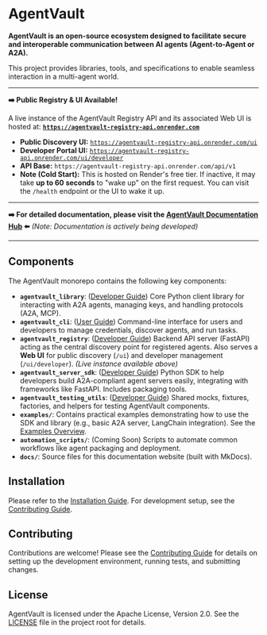 # AgentVault

**AgentVault is an open-source ecosystem designed to facilitate secure and interoperable communication between AI agents (Agent-to-Agent or A2A).**

This project provides libraries, tools, and specifications to enable seamless interaction in a multi-agent world.

---

**➡️ Public Registry & UI Available!**

A live instance of the AgentVault Registry API and its associated Web UI is hosted at:
**[`https://agentvault-registry-api.onrender.com`](https://agentvault-registry-api.onrender.com)**

*   **Public Discovery UI:** [`https://agentvault-registry-api.onrender.com/ui`](https://agentvault-registry-api.onrender.com/ui)
*   **Developer Portal UI:** [`https://agentvault-registry-api.onrender.com/ui/developer`](https://agentvault-registry-api.onrender.com/ui/developer)
*   **API Base:** `https://agentvault-registry-api.onrender.com/api/v1`
*   **Note (Cold Start):** This is hosted on Render's free tier. If inactive, it may take **up to 60 seconds** to "wake up" on the first request. You can visit the `/health` endpoint or the UI to wake it up.

---

**➡️ For detailed documentation, please visit the [AgentVault Documentation Hub](index.md) ⬅️**
*(Note: Documentation is actively being developed)*

---

## Components

The AgentVault monorepo contains the following key components:

*   **`agentvault_library`**: ([Developer Guide](developer_guide/library.md)) Core Python client library for interacting with A2A agents, managing keys, and handling protocols (A2A, MCP).
*   **`agentvault_cli`**: ([User Guide](user_guide/cli.md)) Command-line interface for users and developers to manage credentials, discover agents, and run tasks.
*   **`agentvault_registry`**: ([Developer Guide](developer_guide/registry.md)) Backend API server (FastAPI) acting as the central discovery point for registered agents. Also serves a **Web UI** for public discovery (`/ui`) and developer management (`/ui/developer`). *(Live instance available above)*
*   **`agentvault_server_sdk`**: ([Developer Guide](developer_guide/server_sdk.md)) Python SDK to help developers build A2A-compliant agent servers easily, integrating with frameworks like FastAPI. Includes packaging tools.
*   **`agentvault_testing_utils`**: ([Developer Guide](developer_guide/testing.md)) Shared mocks, fixtures, factories, and helpers for testing AgentVault components.
*   **`examples/`**: Contains practical examples demonstrating how to use the SDK and library (e.g., basic A2A server, LangChain integration). See the [Examples Overview](examples.md).
*   **`automation_scripts/`**: (Coming Soon) Scripts to automate common workflows like agent packaging and deployment.
*   **`docs/`**: Source files for this documentation website (built with MkDocs).

## Installation

Please refer to the [Installation Guide](installation.md). For development setup, see the [Contributing Guide](CONTRIBUTING.md).

## Contributing

Contributions are welcome! Please see the [Contributing Guide](CONTRIBUTING.md) for details on setting up the development environment, running tests, and submitting changes.

## License

AgentVault is licensed under the Apache License, Version 2.0. See the [LICENSE](../LICENSE) file in the project root for details.
